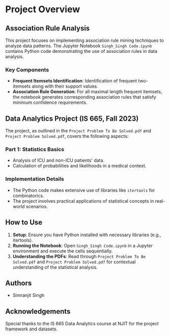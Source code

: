 # Project Overview

## Association Rule Analysis

This project focuses on implementing association rule mining techniques to analyze data patterns. The Jupyter Notebook `Singh_Singh Code.ipynb` contains Python code demonstrating the use of association rules in data analysis.

### Key Components
- **Frequent Itemsets Identification**: Identification of frequent two-itemsets along with their support values.
- **Association Rule Generation**: For all maximal length frequent itemsets, the notebook generates corresponding association rules that satisfy minimum confidence requirements.

## Data Analytics Project (IS 665, Fall 2023)

The project, as outlined in the `Project Problem To Be Solved.pdf` and `Project Problem Solved.pdf`, covers the following aspects:

### Part 1: Statistics Basics
- Analysis of ICU and non-ICU patients' data.
- Calculation of probabilities and likelihoods in a medical context.

### Implementation Details
- The Python code makes extensive use of libraries like `itertools` for combinatorics.
- The project involves practical applications of statistical concepts in real-world scenarios.

## How to Use

1. **Setup**: Ensure you have Python installed with necessary libraries (e.g., itertools).
2. **Running the Notebook**: Open `Singh_Singh Code.ipynb` in a Jupyter environment and execute the cells sequentially.
3. **Understanding the PDFs**: Read through `Project Problem To Be Solved.pdf` and `Project Problem Solved.pdf` for contextual understanding of the statistical analysis.

## Authors
- Simranjit Singh

## Acknowledgements
Special thanks to the IS 665 Data Analytics course at NJIT for the project framework and datasets.
